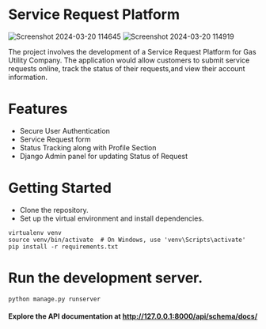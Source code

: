 
# Service Request Platform
![Screenshot 2024-03-20 114645](https://github.com/HimanshuxD79/BYNRY_CASE_STUDY/assets/79762394/721a364d-c6ab-485b-9d84-356beb556a17)
![Screenshot 2024-03-20 114919](https://github.com/HimanshuxD79/BYNRY_CASE_STUDY/assets/79762394/0d45b849-6870-4725-beb5-63e54546cc16)

The project involves the development of a Service Request Platform for Gas Utility Company. The application would allow customers to submit service requests online, track the status of their requests,and view their account information.


# Features
- Secure User Authentication 
- Service Request form
- Status Tracking along with Profile Section
- Django Admin panel for updating Status of Request

# Getting Started
- Clone the repository.
- Set up the virtual environment and install dependencies.
```
virtualenv venv
source venv/bin/activate  # On Windows, use 'venv\Scripts\activate'
pip install -r requirements.txt
```
# Run the development server.
```
python manage.py runserver
```
#### Explore the API documentation at http://127.0.0.1:8000/api/schema/docs/
